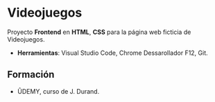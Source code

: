 # Videojuegos
Proyecto **Frontend** en **HTML**, **CSS** para la página web ficticia de Videojuegos.

- **Herramientas**: Visual Studio Code, Chrome Dessarollador F12, Git.


## Formación
- ÛDEMY, curso de J. Durand.
